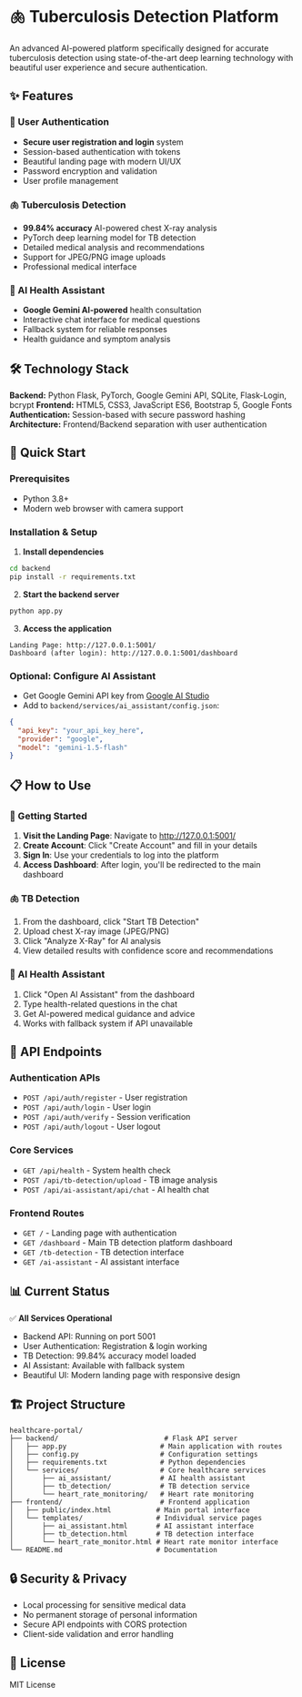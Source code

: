 # 🫁 Tuberculosis Detection Platform

An advanced AI-powered platform specifically designed for accurate tuberculosis detection using state-of-the-art deep learning technology with beautiful user experience and secure authentication.

## ✨ Features

### 🔐 User Authentication
- **Secure user registration and login** system
- Session-based authentication with tokens
- Beautiful landing page with modern UI/UX
- Password encryption and validation
- User profile management

### 🫁 Tuberculosis Detection
- **99.84% accuracy** AI-powered chest X-ray analysis
- PyTorch deep learning model for TB detection
- Detailed medical analysis and recommendations
- Support for JPEG/PNG image uploads
- Professional medical interface

### 🤖 AI Health Assistant
- **Google Gemini AI-powered** health consultation
- Interactive chat interface for medical questions
- Fallback system for reliable responses
- Health guidance and symptom analysis

## 🛠️ Technology Stack

**Backend:** Python Flask, PyTorch, Google Gemini API, SQLite, Flask-Login, bcrypt
**Frontend:** HTML5, CSS3, JavaScript ES6, Bootstrap 5, Google Fonts
**Authentication:** Session-based with secure password hashing
**Architecture:** Frontend/Backend separation with user authentication

## 🚀 Quick Start

### Prerequisites
- Python 3.8+
- Modern web browser with camera support

### Installation & Setup

1. **Install dependencies**
```bash
cd backend
pip install -r requirements.txt
```

2. **Start the backend server**
```bash
python app.py
```

3. **Access the application**
```
Landing Page: http://127.0.0.1:5001/
Dashboard (after login): http://127.0.0.1:5001/dashboard
```

### Optional: Configure AI Assistant
- Get Google Gemini API key from [Google AI Studio](https://makersuite.google.com/)
- Add to `backend/services/ai_assistant/config.json`:
```json
{
  "api_key": "your_api_key_here",
  "provider": "google",
  "model": "gemini-1.5-flash"
}
```

## 📋 How to Use

### 🔐 Getting Started
1. **Visit the Landing Page**: Navigate to http://127.0.0.1:5001/
2. **Create Account**: Click "Create Account" and fill in your details
3. **Sign In**: Use your credentials to log into the platform
4. **Access Dashboard**: After login, you'll be redirected to the main dashboard

### 🫁 TB Detection
1. From the dashboard, click "Start TB Detection"
2. Upload chest X-ray image (JPEG/PNG)
3. Click "Analyze X-Ray" for AI analysis
4. View detailed results with confidence score and recommendations

### 🤖 AI Health Assistant
1. Click "Open AI Assistant" from the dashboard
2. Type health-related questions in the chat
3. Get AI-powered medical guidance and advice
4. Works with fallback system if API unavailable

## 📡 API Endpoints

### Authentication APIs
- `POST /api/auth/register` - User registration
- `POST /api/auth/login` - User login
- `POST /api/auth/verify` - Session verification
- `POST /api/auth/logout` - User logout

### Core Services
- `GET /api/health` - System health check
- `POST /api/tb-detection/upload` - TB image analysis
- `POST /api/ai-assistant/api/chat` - AI health chat

### Frontend Routes
- `GET /` - Landing page with authentication
- `GET /dashboard` - Main TB detection platform dashboard
- `GET /tb-detection` - TB detection interface
- `GET /ai-assistant` - AI assistant interface

## 📊 Current Status

✅ **All Services Operational**
- Backend API: Running on port 5001
- User Authentication: Registration & login working
- TB Detection: 99.84% accuracy model loaded
- AI Assistant: Available with fallback system
- Beautiful UI: Modern landing page with responsive design

## 🏗️ Project Structure

```
healthcare-portal/
├── backend/                          # Flask API server
│   ├── app.py                       # Main application with routes
│   ├── config.py                    # Configuration settings
│   ├── requirements.txt             # Python dependencies
│   └── services/                    # Core healthcare services
│       ├── ai_assistant/            # AI health assistant
│       ├── tb_detection/            # TB detection service
│       └── heart_rate_monitoring/   # Heart rate monitoring
├── frontend/                        # Frontend application
│   ├── public/index.html           # Main portal interface
│   └── templates/                  # Individual service pages
│       ├── ai_assistant.html       # AI assistant interface
│       ├── tb_detection.html       # TB detection interface
│       └── heart_rate_monitor.html # Heart rate monitor interface
└── README.md                       # Documentation
```

## 🔒 Security & Privacy

- Local processing for sensitive medical data
- No permanent storage of personal information
- Secure API endpoints with CORS protection
- Client-side validation and error handling

## 📄 License

MIT License